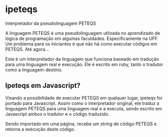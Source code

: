 ipeteqs
=======

Interpretador da pseudolinguagem PETEQS

A linguagem PETEQS é uma pseudolinguagem utilzada no aprendizado de lógica de programação em algumas faculdades.
Especificamente na UFF. Um problema para os iniciantes é que não há como executar códigos em PETEQS. Até agora...

Este é um interpretador da linguagem que funciona baseado em tradução para uma linguagem real e execução.
Ele é escrito em ruby, tanto o tradutor como a linguagem-destino.

## Ipeteqs em Javascript?

Visando a possibilidade de executar PETEQS em qualquer lugar, ipeteqs foi portado para Javascript. Assim como o interpretador original, ele traduz a linguagem PETEQS para uma linguagem real e a executa, sendo escrito  em Javascript ambos o tradutor e o código traduzido.

Sendo importado em uma página, recebe um string de código PETEQS e retorna a execução deste código.